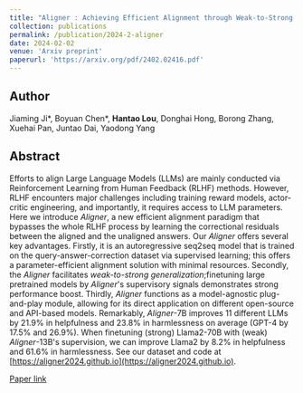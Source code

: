 ```yaml
---
title: "Aligner : Achieving Efficient Alignment through Weak-to-Strong Correction"
collection: publications
permalink: /publication/2024-2-aligner
date: 2024-02-02
venue: 'Arxiv preprint'
paperurl: 'https://arxiv.org/pdf/2402.02416.pdf'
---
```

## Author
Jiaming Ji\*, Boyuan Chen\*, **Hantao Lou**, Donghai Hong, Borong Zhang, Xuehai Pan, Juntao Dai, Yaodong Yang

## Abstract
Efforts to align Large Language Models (LLMs) are mainly conducted via Reinforcement Learning from Human Feedback (RLHF) methods. However, RLHF encounters major challenges including training reward models, actor-critic engineering, and importantly, it requires access to LLM parameters. Here we introduce *Aligner*, a new efficient alignment paradigm that bypasses the whole RLHF process by learning the correctional residuals between the aligned and the unaligned answers. Our *Aligner* offers several key advantages. Firstly, it is an autoregressive seq2seq model that is trained on the query-answer-correction dataset via supervised learning; this offers a parameter-efficient alignment solution with minimal resources. Secondly, the *Aligner* facilitates *weak-to-strong generalization*;finetuning large pretrained models by *Aligner*'s supervisory signals demonstrates strong performance boost. Thirdly, *Aligner* functions as a model-agnostic plug-and-play module, allowing for its direct application on different open-source and API-based models. Remarkably, *Aligner*-7B improves 11 different LLMs by $21.9$\% in helpfulness and $23.8$\% in harmlessness on average (GPT-4 by $17.5$\% and $26.9$\%). When finetuning (strong) Llama2-70B with (weak) *Aligner*-13B's supervision, we can improve Llama2 by $8.2$\% in helpfulness and $61.6$\% in harmlessness.
See our dataset and code at [https://aligner2024.github.io](https://aligner2024.github.io).

[Paper link](https://arxiv.org/pdf/2402.02416.pdf)